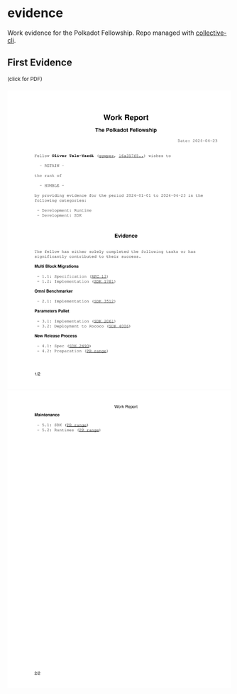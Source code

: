 # evidence

Work evidence for the Polkadot Fellowship. Repo managed with [collective-cli](https://github.com/super-collective/collective-cli).


## First Evidence
<sup>(click for PDF)</sup>

[![1/2](./evidence/0-1.png)](./evidence/0.pdf)
[![2/2](./evidence/0-2.png)](./evidence/0.pdf)
